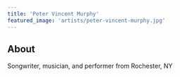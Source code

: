 ```yaml
---
title: 'Peter Vincent Murphy'
featured_image: 'artists/peter-vincent-murphy.jpg'
---
```


## About

Songwriter, musician, and performer from Rochester, NY

